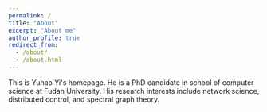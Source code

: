 ```yaml
---
permalink: /
title: "About"
excerpt: "About me"
author_profile: true
redirect_from: 
  - /about/
  - /about.html
---
```


This is Yuhao Yi's homepage. He is a PhD candidate in school of computer science at Fudan University. His research interests include network science, distributed control, and spectral graph theory. 
